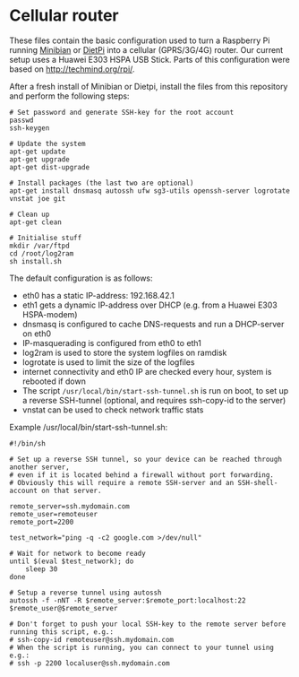 # Cellular router

These files contain the basic configuration used to turn a Raspberry Pi running [Minibian](https://minibianpi.wordpress.com) or [DietPi](http://dietpi.com/) into a cellular (GPRS/3G/4G) router. Our current setup uses a Huawei E303 HSPA USB Stick. Parts of this configuration were based on <http://techmind.org/rpi/>.

After a fresh install of Minibian or Dietpi, install the files from this repository and perform the following steps:


```
# Set password and generate SSH-key for the root account
passwd
ssh-keygen

# Update the system
apt-get update
apt-get upgrade
apt-get dist-upgrade

# Install packages (the last two are optional)
apt-get install dnsmasq autossh ufw sg3-utils openssh-server logrotate vnstat joe git

# Clean up
apt-get clean

# Initialise stuff 
mkdir /var/ftpd
cd /root/log2ram
sh install.sh
```

The default configuration is as follows:
 - eth0 has a static IP-address: 192.168.42.1
 - eth1 gets a dynamic IP-address over DHCP (e.g. from a Huawei E303 HSPA-modem)
 - dnsmasq is configured to cache DNS-requests and run a DHCP-server on eth0
 - IP-masquerading is configured from eth0 to eth1
 - log2ram is used to store the system logfiles on ramdisk
 - logrotate is used to limit the size of the logfiles
 - internet connectivity and eth0 IP are checked every hour, system is rebooted if down
 - The script `/usr/local/bin/start-ssh-tunnel.sh` is run on boot, to set up a reverse SSH-tunnel (optional, and requires ssh-copy-id to the server)
 - vnstat can be used to check network traffic stats

Example /usr/local/bin/start-ssh-tunnel.sh:

```
#!/bin/sh

# Set up a reverse SSH tunnel, so your device can be reached through another server,
# even if it is located behind a firewall without port forwarding.
# Obviously this will require a remote SSH-server and an SSH-shell-account on that server.

remote_server=ssh.mydomain.com
remote_user=remoteuser
remote_port=2200

test_network="ping -q -c2 google.com >/dev/null"

# Wait for network to become ready
until $(eval $test_network); do
    sleep 30
done

# Setup a reverse tunnel using autossh
autossh -f -nNT -R $remote_server:$remote_port:localhost:22 $remote_user@$remote_server

# Don't forget to push your local SSH-key to the remote server before running this script, e.g.:
# ssh-copy-id remoteuser@ssh.mydomain.com
# When the script is running, you can connect to your tunnel using e.g.:
# ssh -p 2200 localuser@ssh.mydomain.com
```
